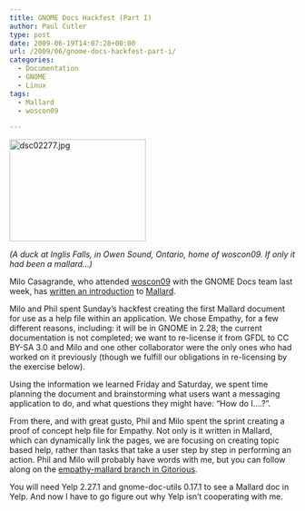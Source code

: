 ```yaml
---
title: GNOME Docs Hackfest (Part I)
author: Paul Cutler
type: post
date: 2009-06-19T14:07:28+00:00
url: /2009/06/gnome-docs-hackfest-part-i/
categories:
  - Documentation
  - GNOME
  - Linux
tags:
  - Mallard
  - woscon09

---
```

[<img src="https://i1.wp.com/farm3.static.flickr.com/2439/3633166450_7f71bbd875_m.jpg?resize=240%2C180" width="240" height="180" alt="dsc02277.jpg" data-recalc-dims="1" />][1]

_(A duck at Inglis Falls, in Owen Sound, Ontario, home of woscon09. If only it had been a mallard&#8230;)_

Milo Casagrande, who attended [woscon09][2] with the GNOME Docs team last week, has [written an introduction][3] to [Mallard][4].

Milo and Phil spent Sunday&#8217;s hackfest creating the first Mallard document for use as a help file within an application. We chose Empathy, for a few different reasons, including: it will be in GNOME in 2.28; the current documentation is not completed; we want to re-license it from GFDL to CC BY-SA 3.0 and Milo and one other collaborator were the only ones who had worked on it previously (though we fulfill our obligations in re-licensing by the exercise below).

Using the information we learned Friday and Saturday, we spent time planning the document and brainstorming what users want a messaging application to do, and what questions they might have: &#8220;How do I&#8230;.?&#8221;.

From there, and with great gusto, Phil and Milo spent the sprint creating a proof of concept help file for Empathy. Not only is it written in Mallard, which can dynamically link the pages, we are focusing on creating topic based help, rather than tasks that take a user step by step in performing an action. Phil and Milo will probably have words with me, but you can follow along on the [empathy-mallard branch in Gitorious][5].

You will need Yelp 2.27.1 and gnome-doc-utils 0.17.1 to see a Mallard doc in Yelp. And now I have to go figure out why Yelp isn&#8217;t cooperating with me.

 [1]: http://www.flickr.com/photos/silwenae/3633166450/ "dsc02277.jpg by silwenae, on Flickr"
 [2]: http://www.writingopensource.com
 [3]: http://milocasagrande.wordpress.com/2009/06/19/taming-the-duck/
 [4]: http://www.gnome.org/~shaunm/mallard/spec.html
 [5]: http://gitorious.org/empathy-mallard